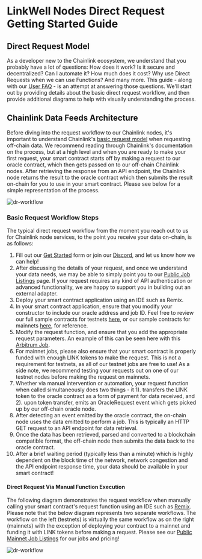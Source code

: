 # LinkWell Nodes Direct Request Getting Started Guide

## Direct Request Model
As a developer new to the Chainlink ecosystem, we understand that you probably have a lot of questions: How does it work? Is it secure and decentralized? Can I automate it? How much does it cost? Why use Direct Requests when we can use Functions? And many more. This guide - along with our [User FAQ](/faq/Chainlink-Users) - is an attempt at answering those questions. We'll start out by providing details about the basic direct request workflow, and then provide additional diagrams to help with visually understanding the process.

## Chainlink Data Feeds Architecture
Before diving into the request workflow to our Chainlink nodes, it's important to understand Chainlink's [basic request model](https://docs.chain.link/architecture-overview/architecture-request-model?parent=gettingStarted) when requesting off-chain data. We recommend reading through Chainlink's documentation on the process, but at a high level and when you are ready to make your first request, your smart contract starts off by making a request to our oracle contract, which then gets passed on to our off-chain Chainlink nodes.  After retrieving the response from an API endpoint, the Chainlink node returns the result to the oracle contract which then submits the result on-chain for you to use in your smart contract.  Please see below for a simple representation of the process.

![dr-workflow](/images/DR-Request-Workflow.PNG)
### Basic Request Workflow Steps
The typical direct request workflow from the moment you reach out to us for Chainlink node services, to the point you receive your data on-chain, is as follows:
1. Fill out our [Get Started](https://linkwellnodes.io/Getting-Started.html) form or join our [Discord](https://discord.com/invite/Xs6SjqVPUA), and let us know how we can help!
2. After discussing the details of your request, and once we understand your data needs, we may be able to simply point you to our [Public Job Listings](/services/jobs/Jobs-and-Pricing) page.  If your request requires any kind of API authentication or advanced functionality, we are happy to support you in building out an external adapter.  
4. Deploy your smart contract application using an IDE such as Remix.
4. In your smart contract application, ensure that you modify your constructor to include our oracle address and job ID.  Feel free to review our full sample contracts for testnets [here](https://github.com/LinkWellNodes/Documentation/tree/main/docs/services/jobs/testnets), or our sample contracts for mainnets [here](https://github.com/LinkWellNodes/Documentation/tree/main/docs/services/jobs/mainnets), for reference.
5. Modify the request function, and ensure that you add the appropriate request parameters.  An example of this can be seen here with this [Arbitrum Job](https://linkwellnodes.io/Documentation.html?1#page=/services/jobs/mainnets/Arbitrum-One-Mainnet-Jobs&topic=request-parameters).
6. For mainnet jobs, please also ensure that your smart contract is properly funded with enough LINK tokens to make the request.  This is not a requirement for testnets, as all of our testnet jobs are free to use!  As a side note, we recommend testing your requests out on one of our testnet nodes before making the request on mainnets.
7. Whether via manual intervention or automation, your request function when called simultaneously does two things - it 1). transfers the LINK token to the oracle contract as a form of payment for data received, and 2). upon token transfer, emits an OracleRequest event which gets picked up by our off-chain oracle node.
8. After detecting an event emitted by the oracle contract, the on-chain node uses the data emitted to perform a job.  This is typically an HTTP GET request to an API endpoint for data retrieval.
9. Once the data has been retrieved, parsed and converted to a blockchain compatible format, the off-chain node then submits the data back to the oracle contract.  
10. After a brief waiting period (typically less than a minute) which is highly dependent on the block time of the network, network congestion and the API endpoint response time, your data should be available in your smart contract! 

#### Direct Request Via Manual Function Execution
The following diagram demonstrates the request workflow when manually calling your smart contract's request function using an IDE such as [Remix](https://remix-project.org/#:~:text=JUMP%20INTO%20WEB3,teaching%20and%20experimenting%20with%20Ethereum.).  Please note that the below diagram represents two separate workflows. The workflow on the left (testnets) is virtually the same workflow as on the right (mainnets) with the exception of deploying your contract to a mainnet and funding it with LINK tokens before making a request.  Please see our [Public Mainnet Job Listings](/services/jobs/mainnets/Mainnets) for our jobs and pricing!

![dr-workflow](/images/CL_DR_Model.png) 
